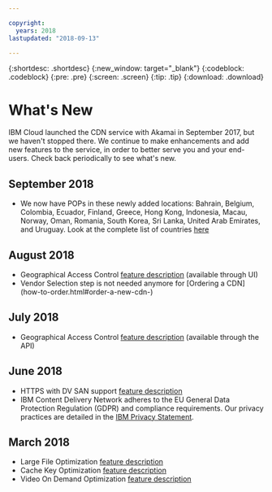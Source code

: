 ```yaml
---

copyright:
  years: 2018
lastupdated: "2018-09-13"

---
```


{:shortdesc: .shortdesc}
{:new_window: target="_blank"}
{:codeblock: .codeblock}
{:pre: .pre}
{:screen: .screen}
{:tip: .tip}
{:download: .download}

# What's New

IBM Cloud launched the CDN service with Akamai in September 2017, but we haven't stopped there. We continue to make enhancements and add new features to the service, in order to better serve you and your end-users. Check back periodically to see what's new.

## September 2018

  * We now have POPs in these newly added locations: Bahrain, Belgium, Colombia, Ecuador, Finland, Greece, Hong Kong, Indonesia, Macau, Norway, Oman, Romania, South Korea, Sri Lanka, United Arab Emirates, and Uruguay. Look at the complete list of countries [here](https://console.bluemix.net/docs/infrastructure/CDN/edge-servers.html#list-of-edge-servers)

## August 2018

  * Geographical Access Control [feature description](feature-descriptions.html#geographical-access-control) (available through UI)
  * Vendor Selection step is not needed anymore for [Ordering a CDN] (how-to-order.html#order-a-new-cdn-)

## July 2018

  * Geographical Access Control [feature description](feature-descriptions.html#geographical-access-control) (available  through the API)

## June 2018

* HTTPS with DV SAN support [feature description](feature-descriptions.html#https-protocol-support)
* IBM Content Delivery Network adheres to the EU General Data Protection Regulation (GDPR) and compliance requirements. Our privacy practices are detailed in the [IBM Privacy Statement](https://www.ibm.com/privacy/us/en/).

## March 2018

  * Large File Optimization [feature description](feature-descriptions.html#large-file-optimization)
  * Cache Key Optimization [feature description](feature-descriptions.html#cache-key-query-args)
  * Video On Demand Optimization [feature description](feature-descriptions.html#video-on-demand)
